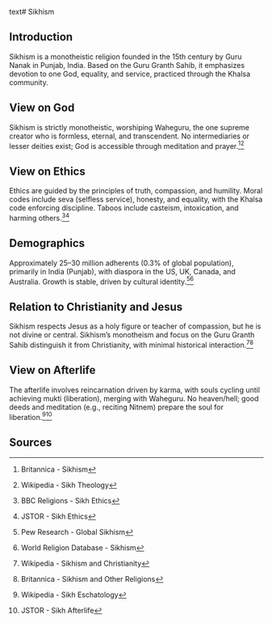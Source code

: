 text# Sikhism
## Introduction
Sikhism is a monotheistic religion founded in the 15th century by Guru Nanak in Punjab, India. Based on the Guru Granth Sahib, it emphasizes devotion to one God, equality, and service, practiced through the Khalsa community.
## View on God
Sikhism is strictly monotheistic, worshiping Waheguru, the one supreme creator who is formless, eternal, and transcendent. No intermediaries or lesser deities exist; God is accessible through meditation and prayer.[^41][^42]
## View on Ethics
Ethics are guided by the principles of truth, compassion, and humility. Moral codes include seva (selfless service), honesty, and equality, with the Khalsa code enforcing discipline. Taboos include casteism, intoxication, and harming others.[^43][^44]
## Demographics
Approximately 25–30 million adherents (0.3% of global population), primarily in India (Punjab), with diaspora in the US, UK, Canada, and Australia. Growth is stable, driven by cultural identity.[^45][^46]
## Relation to Christianity and Jesus
Sikhism respects Jesus as a holy figure or teacher of compassion, but he is not divine or central. Sikhism’s monotheism and focus on the Guru Granth Sahib distinguish it from Christianity, with minimal historical interaction.[^47][^48]
## View on Afterlife
The afterlife involves reincarnation driven by karma, with souls cycling until achieving mukti (liberation), merging with Waheguru. No heaven/hell; good deeds and meditation (e.g., reciting Nitnem) prepare the soul for liberation.[^49][^50]
## Sources
[^41]: Britannica - Sikhism[](https://www.britannica.com/topic/Sikhism)
[^42]: Wikipedia - Sikh Theology[](https://en.wikipedia.org/wiki/Sikhism#Theology)
[^43]: BBC Religions - Sikh Ethics[](https://www.bbc.co.uk/religion/religions/sikhism/ethics)
[^44]: JSTOR - Sikh Ethics[](https://www.jstor.org/stable/3260583)
[^45]: Pew Research - Global Sikhism[](https://www.pewresearch.org/religion/2015/04/02/sikhs/)
[^46]: World Religion Database - Sikhism[](https://www.worldreligiondatabase.org)
[^47]: Wikipedia - Sikhism and Christianity[](https://en.wikipedia.org/wiki/Sikhism_and_Christianity)
[^48]: Britannica - Sikhism and Other Religions[](https://www.britannica.com/topic/Sikhism/Other-religions)
[^49]: Wikipedia - Sikh Eschatology[](https://en.wikipedia.org/wiki/Sikhism#Eschatology)
[^50]: JSTOR - Sikh Afterlife[](https://www.jstor.org/stable/3260584)
